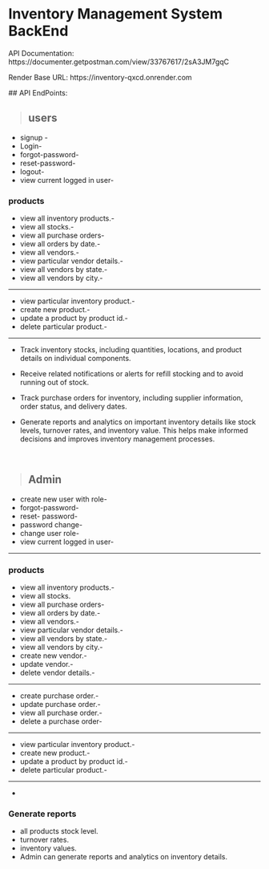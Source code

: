# Inventory Management System BackEnd

<p>API Documentation: https://documenter.getpostman.com/view/33767617/2sA3JM7gqC</p>
<p>Render Base URL: https://inventory-qxcd.onrender.com</p>
## API EndPoints:

>## users

- signup -
- Login-
- forgot-password-
- reset-password-
- logout-
- view current logged in user-

### products

- view all inventory products.-
- view all stocks.-
- view all purchase orders-
- view all orders by date.-
- view all vendors.-
- view particular vendor details.-
- view all vendors by state.-
- view all vendors by city.-

<hr>

- view particular inventory product.-
- create new product.-
- update a product by product id.-
- delete particular product.-

<hr>

- Track inventory stocks, including quantities, locations, and product details on individual components.
- Receive related notifications or alerts for refill stocking and to avoid running out of stock.

- Track purchase orders for inventory, including supplier information, order status, and delivery dates.
- Generate reports and analytics on important inventory details like stock levels, turnover rates, and inventory value. This helps make informed decisions and improves inventory management processes.








</br>

>## Admin

- create new user with role-
- forgot-password-
- reset- password-
- password change-
- change user role-
- view current logged in user-

<hr>



### products

- view all inventory products.-
- view all stocks.
- view all purchase orders-
- view all orders by date.-
- view all vendors.-
- view particular vendor details.-
- view all vendors by state.-
- view all vendors by city.-
- create new vendor.-
- update vendor.-
- delete vendor details.-

<hr>

- create purchase order.-
- update purchase order.-
- view all purchase order.-
- delete a purchase order-

<hr>

- view particular inventory product.-
- create new product.-
- update a product by product id.-
- delete particular product.-

<hr>

- 

### Generate reports

- all products stock level.
- turnover rates.
- inventory values.
- Admin can generate reports and analytics on inventory details.






